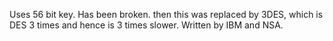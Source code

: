 Uses 56 bit key. Has been broken. then this was replaced by 3DES, which is DES 3 times and hence is 3 times slower. Written by IBM and NSA. 